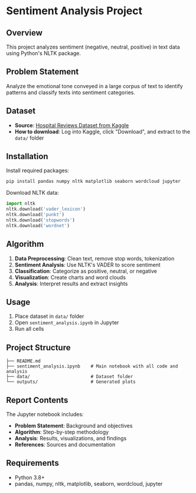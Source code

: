 # Sentiment Analysis Project

## Overview
This project analyzes sentiment (negative, neutral, positive) in text data using Python's NLTK package.

## Problem Statement
Analyze the emotional tone conveyed in a large corpus of text to identify patterns and classify texts into sentiment categories.

## Dataset
- **Source**: [Hospital Reviews Dataset from Kaggle](https://www.kaggle.com/datasets/junaid6731/hospital-reviews-dataset)
- **How to download**: Log into Kaggle, click "Download", and extract to the `data/` folder

## Installation

Install required packages:
```bash
pip install pandas numpy nltk matplotlib seaborn wordcloud jupyter
```

Download NLTK data:
```python
import nltk
nltk.download('vader_lexicon')
nltk.download('punkt')
nltk.download('stopwords')
nltk.download('wordnet')
```

## Algorithm
1. **Data Preprocessing**: Clean text, remove stop words, tokenization
2. **Sentiment Analysis**: Use NLTK's VADER to score sentiment
3. **Classification**: Categorize as positive, neutral, or negative
4. **Visualization**: Create charts and word clouds
5. **Analysis**: Interpret results and extract insights

## Usage
1. Place dataset in `data/` folder
2. Open `sentiment_analysis.ipynb` in Jupyter
3. Run all cells

## Project Structure
```
├── README.md
├── sentiment_analysis.ipynb    # Main notebook with all code and analysis
├── data/                       # Dataset folder
└── outputs/                    # Generated plots
```

## Report Contents
The Jupyter notebook includes:
- **Problem Statement**: Background and objectives
- **Algorithm**: Step-by-step methodology
- **Analysis**: Results, visualizations, and findings
- **References**: Sources and documentation

## Requirements
- Python 3.8+
- pandas, numpy, nltk, matplotlib, seaborn, wordcloud, jupyter